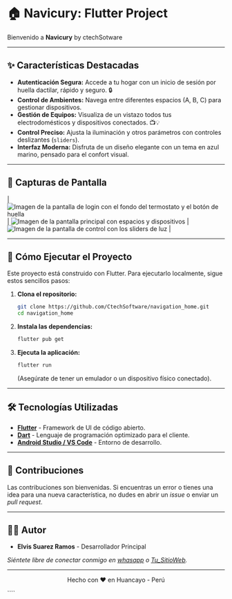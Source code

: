 # 🏠 Navicury: Flutter Project

Bienvenido a **Navicury** by ctechSotware

---

## ✨ Características Destacadas

* **Autenticación Segura:** Accede a tu hogar con un inicio de sesión por huella dactilar, rápido y seguro. 🔒
* **Control de Ambientes:** Navega entre diferentes espacios (A, B, C) para gestionar dispositivos.
* **Gestión de Equipos:** Visualiza de un vistazo todos tus electrodomésticos y dispositivos conectados. 📺💡
* **Control Preciso:** Ajusta la iluminación y otros parámetros con controles deslizantes (`sliders`).
* **Interfaz Moderna:** Disfruta de un diseño elegante con un tema en azul marino, pensado para el confort visual.

---

## 📸 Capturas de Pantalla
| ![Imagen de la pantalla de login con el fondo del termostato y el botón de huella]([https://i.imgur.com/your-login-image.png](https://drive.google.com/file/d/167SLbtfP4LHx7ix-soTnqqnphyryOqeH/view?usp=drive_link)) | ![Imagen de la pantalla principal con espacios y dispositivos]([https://i.imgur.com/your-home-screen.png](https://drive.google.com/file/d/1B8TmuFi8_rDhdrdmT_pcXth4W_HF78K6/view?usp=drive_link)) | ![Imagen de la pantalla de control con los sliders de luz]([https://i.imgur.com/your-sliders-screen.png](https://drive.google.com/file/d/1zz-wzHfU_odTqoDD8pkXdN4lKFglGTVu/view?usp=drive_link)) |

---

## 🚀 Cómo Ejecutar el Proyecto

Este proyecto está construido con Flutter. Para ejecutarlo localmente, sigue estos sencillos pasos:

1.  **Clona el repositorio:**
    ```bash
    git clone https://github.com/CtechSoftware/navigation_home.git
    cd navigation_home
    ```

2.  **Instala las dependencias:**
    ```bash
    flutter pub get
    ```

3.  **Ejecuta la aplicación:**
    ```bash
    flutter run
    ```
    (Asegúrate de tener un emulador o un dispositivo físico conectado).

---

## 🛠️ Tecnologías Utilizadas

* **[Flutter](https://flutter.dev/)** - Framework de UI de código abierto.
* **[Dart](https://dart.dev/)** - Lenguaje de programación optimizado para el cliente.
* **[Android Studio / VS Code](https://code.visualstudio.com/)** - Entorno de desarrollo.

---

## 🤝 Contribuciones

Las contribuciones son bienvenidas. Si encuentras un error o tienes una idea para una nueva característica, no dudes en abrir un *issue* o enviar un *pull request*.

---

## 👨‍💻 Autor

* **Elvis Suarez Ramos** - Desarrollador Principal

_Siéntete libre de conectar conmigo en [whasapp](+51966333047) o [Tu_SitioWeb](https://camilatech.com)._

---
<p align="center">
  Hecho con ❤️ en Huancayo - Perú
</p>
````
